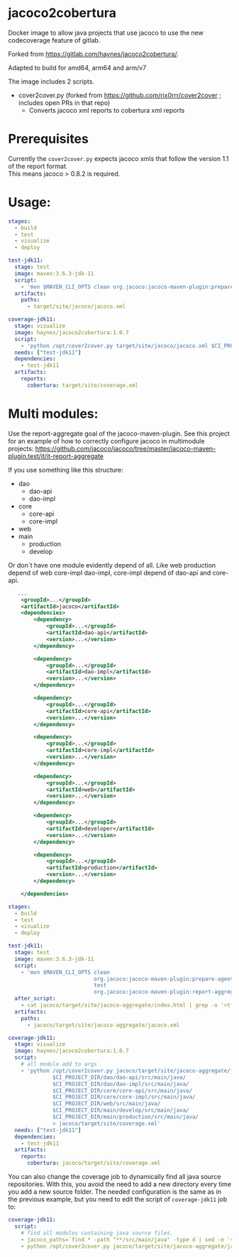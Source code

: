 # jacoco2cobertura

Docker image to allow java projects that use jacoco to use the new codecoverage feature of gitlab.

Forked from https://gitlab.com/haynes/jacoco2cobertura/.

Adapted to build for amd64, arm64 and arm/v7

The image includes 2 scripts.
* cover2cover.py (forked from https://github.com/rix0rrr/cover2cover ; includes open PRs in that repo)
  * Converts jacoco xml reports to cobertura xml reports
    
# Prerequisites  
Currently the `cover2cover.py` expects jacoco xmls that follow the version 1.1 of the report format.  
This means jacoco > 0.8.2 is required.  


# Usage:

```yaml
stages:
  - build
  - test
  - visualize
  - deploy

test-jdk11:
  stage: test
  image: maven:3.6.3-jdk-11
  script:
    - 'mvn $MAVEN_CLI_OPTS clean org.jacoco:jacoco-maven-plugin:prepare-agent test jacoco:report'
  artifacts:
    paths:
      - target/site/jacoco/jacoco.xml

coverage-jdk11:
  stage: visualize
  image: haynes/jacoco2cobertura:1.0.7
  script:
    - 'python /opt/cover2cover.py target/site/jacoco/jacoco.xml $CI_PROJECT_DIR/src/main/java/ > target/site/coverage.xml'
  needs: ["test-jdk11"]
  dependencies:
    - test-jdk11
  artifacts:
    reports:
      cobertura: target/site/coverage.xml
```

# Multi modules:

Use the report-aggregate goal of the jacoco-maven-plugin. 
See this project for an example of how to correctly configure jacoco in multimodule projects:
https://github.com/jacoco/jacoco/tree/master/jacoco-maven-plugin.test/it/it-report-aggregate

If you use something like this structure:

* dao
  * dao-api
  * dao-impl
* core
  * core-api
  * core-impl
* web
* main
  * production
  * develop

Or don`t have one module evidently depend of all. Like web production depend of
web core-impl dao-impl, core-impl depend of dao-api and core-api. 
```xml
   ...
    <groupId>...</groupId>
    <artifactId>jacoco</artifactId>
    <dependencies>
        <dependency>
            <groupId>...</groupId>
            <artifactId>dao-api</artifactId>
            <version>...</version>
        </dependency>

        <dependency>
            <groupId>...</groupId>
            <artifactId>dao-impl</artifactId>
            <version>...</version>
        </dependency>

        <dependency>
            <groupId>...</groupId>
            <artifactId>core-api</artifactId>
            <version>...</version>
        </dependency>

        <dependency>
            <groupId>...</groupId>
            <artifactId>core-impl</artifactId>
            <version>...</version>
        </dependency>

        <dependency>
            <groupId>...</groupId>
            <artifactId>web</artifactId>
            <version>...</version>
        </dependency>

        <dependency>
            <groupId>...</groupId>
            <artifactId>developer</artifactId>
            <version>...</version>
        </dependency>

        <dependency>
            <groupId>...</groupId>
            <artifactId>production</artifactId>
            <version>...</version>
        </dependency>

    </dependencies>

```
```yaml
stages:
  - build
  - test
  - visualize
  - deploy

test-jdk11:
  stage: test
  image: maven:3.6.3-jdk-11
  script:
    - 'mvn $MAVEN_CLI_OPTS clean 
                           org.jacoco:jacoco-maven-plugin:prepare-agent
                           test
                           org.jacoco:jacoco-maven-plugin:report-aggregate'
  after_script:
    - cat jacoco/target/site/jacoco-aggregate/index.html | grep -o '<tfoot>.*</tfoot>'
  artifacts:
    paths:
      - jacoco/target/site/jacoco-aggregate/jacoco.xml

coverage-jdk11:
  stage: visualize
  image: haynes/jacoco2cobertura:1.0.7
  script:
    # all module add to args
    - 'python /opt/cover2cover.py jacoco/target/site/jacoco-aggregate/jacoco.xml 
              $CI_PROJECT_DIR/dao/dao-api/src/main/java/
              $CI_PROJECT_DIR/dao/dao-impl/src/main/java/
              $CI_PROJECT_DIR/core/core-api/src/main/java/
              $CI_PROJECT_DIR/core/core-impl/src/main/java/
              $CI_PROJECT_DIR/web/src/main/java/
              $CI_PROJECT_DIR/main/develop/src/main/java/
              $CI_PROJECT_DIR/main/production/src/main/java/
              > jacoco/target/site/coverage.xml'
  needs: ["test-jdk11"]
  dependencies:
    - test-jdk11
  artifacts:
    reports:
      cobertura: jacoco/target/site/coverage.xml
```

You can also change the coverage job to dynamically find all java source repositories. With this, you avoid the need to add a new directory every time you add a new source folder.
The needed configuration is the same as in the previous example, but you need to edit the script of `coverage-jdk11` job to:

```yaml
coverage-jdk11:
  script:
    # find all modules containing java source files.
    - jacoco_paths=`find * -path "**/src/main/java" -type d | sed -e 's@^@'"$CI_PROJECT_DIR"'/@'`
    - python /opt/cover2cover.py jacoco/target/site/jacoco-aggregate/jacoco.xml $jacoco_paths > jacoco/target/site/coverage.xml
```
